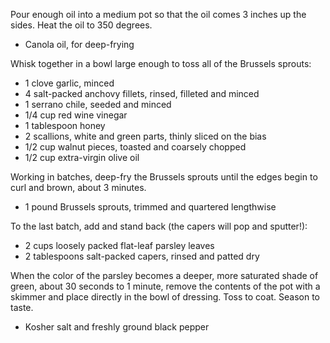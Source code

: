 Pour enough oil into a medium pot so that the oil comes 3 inches up the sides.
Heat the oil to 350 degrees.

- Canola oil, for deep-frying

Whisk together in a bowl large enough to toss all of the Brussels sprouts:

- 1 clove garlic, minced
- 4 salt-packed anchovy fillets, rinsed, filleted and minced
- 1 serrano chile, seeded and minced
- 1/4 cup red wine vinegar
- 1 tablespoon honey
- 2 scallions, white and green parts, thinly sliced on the bias
- 1/2 cup walnut pieces, toasted and coarsely chopped
- 1/2 cup extra-virgin olive oil

Working in batches, deep-fry the Brussels sprouts until the edges begin to curl
and brown, about 3 minutes.

- 1 pound Brussels sprouts, trimmed and quartered lengthwise

To the last batch, add and stand back (the capers will pop and sputter!):

- 2 cups loosely packed flat-leaf parsley leaves
- 2 tablespoons salt-packed capers, rinsed and patted dry

When the color of the parsley becomes a deeper, more saturated shade of green,
about 30 seconds to 1 minute, remove the contents of the pot with a skimmer and
place directly in the bowl of dressing. Toss to coat. Season to taste.

- Kosher salt and freshly ground black pepper
